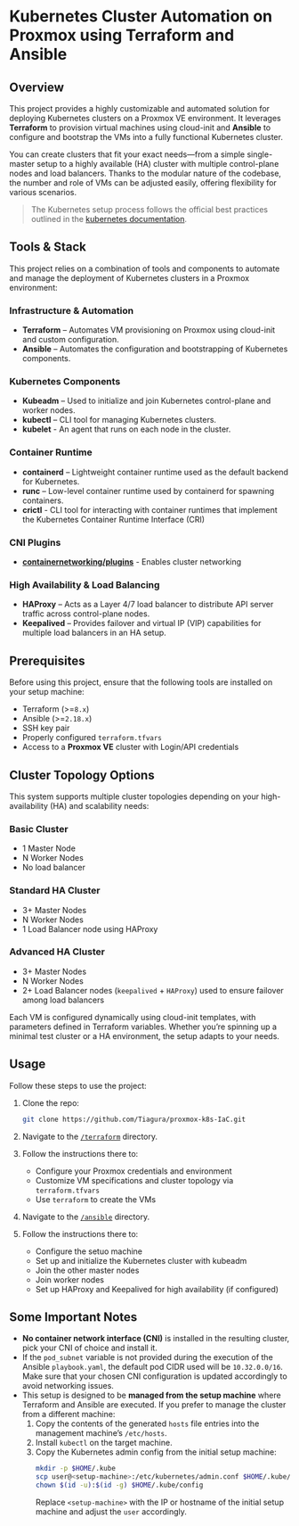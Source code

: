 # Kubernetes Cluster Automation on Proxmox using Terraform and Ansible

## Overview

This project provides a highly customizable and automated solution for deploying Kubernetes clusters on a Proxmox VE environment. It leverages **Terraform** to provision virtual machines using cloud-init and **Ansible** to configure and bootstrap the VMs into a fully functional Kubernetes cluster.

You can create clusters that fit your exact needs—from a simple single-master setup to a highly available (HA) cluster with multiple control-plane nodes and load balancers. Thanks to the modular nature of the codebase, the number and role of VMs can be adjusted easily, offering flexibility for various scenarios.

> The Kubernetes setup process follows the official best practices outlined in the [kubernetes documentation](https://kubernetes.io/docs/setup/production-environment/tools/kubeadm/).

## Tools & Stack

This project relies on a combination of tools and components to automate and manage the deployment of Kubernetes clusters in a Proxmox environment:

### Infrastructure & Automation
- **Terraform** – Automates VM provisioning on Proxmox using cloud-init and custom configuration.
- **Ansible** – Automates the configuration and bootstrapping of Kubernetes components.

### Kubernetes Components
- **Kubeadm** – Used to initialize and join Kubernetes control-plane and worker nodes.
- **kubectl** – CLI tool for managing Kubernetes clusters.
- **kubelet** - An agent that runs on each node in the cluster.

### Container Runtime
- **containerd** – Lightweight container runtime used as the default backend for Kubernetes.
- **runc** – Low-level container runtime used by containerd for spawning containers.
- **crictl** - CLI tool for interacting with container runtimes that implement the Kubernetes Container Runtime Interface (CRI)

### CNI Plugins
- [**containernetworking/plugins**](https://github.com/containernetworking/plugins) - Enables cluster networking

### High Availability & Load Balancing
- **HAProxy** – Acts as a Layer 4/7 load balancer to distribute API server traffic across control-plane nodes.
- **Keepalived** – Provides failover and virtual IP (VIP) capabilities for multiple load balancers in an HA setup.

## Prerequisites

Before using this project, ensure that the following tools are installed on your setup machine:

- Terraform (>=`8.x`)
- Ansible (>=`2.18.x`)
- SSH key pair
- Properly configured `terraform.tfvars` 
- Access to a **Proxmox VE** cluster with Login/API credentials

## Cluster Topology Options

This system supports multiple cluster topologies depending on your high-availability (HA) and scalability needs:

### Basic Cluster

- 1 Master Node
- N Worker Nodes
- No load balancer

### Standard HA Cluster

- 3+ Master Nodes
- N Worker Nodes
- 1 Load Balancer node using HAProxy

### Advanced HA Cluster

- 3+ Master Nodes
- N Worker Nodes
- 2+ Load Balancer nodes (`keepalived` + `HAProxy`) used to ensure failover among load balancers

Each VM is configured dynamically using cloud-init templates, with parameters defined in Terraform variables. Whether you’re spinning up a minimal test cluster or a HA environment, the setup adapts to your needs.

## Usage

Follow these steps to use the project:

1. Clone the repo:

   ```sh
   git clone https://github.com/Tiagura/proxmox-k8s-IaC.git
   ```
  
2. Navigate to the [`/terraform`](./terraform) directory.  

3. Follow the instructions there to:
   - Configure your Proxmox credentials and environment
   - Customize VM specifications and cluster topology via `terraform.tfvars`
   - Use `terraform` to create the VMs

4. Navigate to the [`/ansible`](./terraform) directory.

5. Follow the instructions there to:
   - Configure the setuo machine
   - Set up and initialize the Kubernetes cluster with kubeadm
   - Join the other master nodes
   - Join worker nodes
   - Set up HAProxy and Keepalived for high availability (if configured)

## Some Important Notes
   - **No container network interface (CNI)** is installed in the resulting cluster, pick your CNI of choice and install it.
   - If the `pod_subnet` variable is not provided during the execution of the Ansible `playbook.yaml`, the default pod CIDR used will be `10.32.0.0/16`. Make sure that your chosen CNI configuration is updated accordingly to avoid networking issues.
   - This setup is designed to be **managed from the setup machine** where Terraform and Ansible are executed. If you prefer to manage the cluster from a different machine:
     1. Copy the contents of the generated `hosts` file entries into the management machine’s `/etc/hosts`.
     2. Install `kubectl` on the target machine.
     3. Copy the Kubernetes admin config from the initial setup machine:
        ```bash
        mkdir -p $HOME/.kube
        scp user@<setup-machine>:/etc/kubernetes/admin.conf $HOME/.kube/config
        chown $(id -u):$(id -g) $HOME/.kube/config
        ```
        Replace `<setup-machine>` with the IP or hostname of the initial setup machine and adjust the `user` accordingly.
